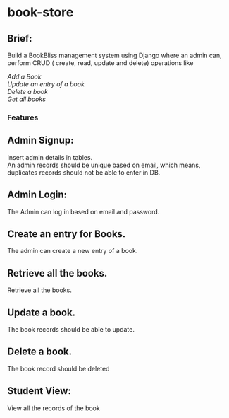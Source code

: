 # book-store

## Brief:
Build a BookBliss management system using Django where an admin can, perform CRUD ( create, read, update and delete) operations like

*Add a Book <br>
Update an entry of a book <br>
Delete a book <br>
Get all books* <br>

### Features
## Admin Signup:
Insert admin details in tables.<br>
An admin records should be unique based on email, which means, duplicates records should not be able to enter in DB.<br>
## Admin Login:
The Admin can log in based on email and password.<br>
## Create an entry for Books.
The admin can create a new entry of a book.<br>
## Retrieve all the books.
Retrieve all the books.<br>
## Update a book.
The book records should be able to update.<br>
## Delete a book.
The book record should be deleted<br>
## Student View:
View all the records of the book<br>

